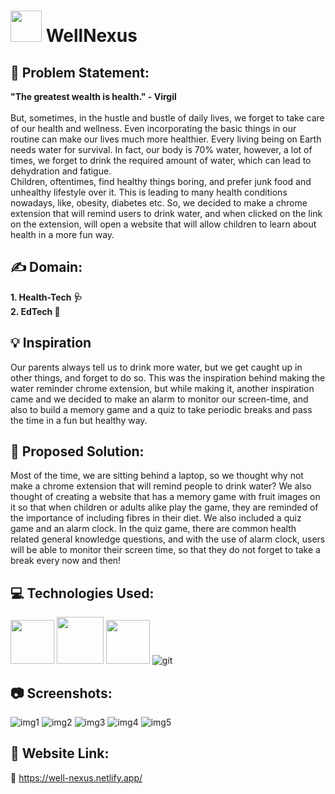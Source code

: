 # <img src ="https://user-images.githubusercontent.com/113718177/221416378-c4995528-fe91-443c-9385-421130978ace.png" width = 50> WellNexus 


## 	:memo: Problem Statement:
**"The greatest wealth is health." - Virgil**<br/><br/>
But, sometimes, in the hustle and bustle of daily lives, we forget to take care of our health and wellness. Even incorporating the basic things in our routine can make our lives much more healthier. Every living being on Earth needs water for survival. In fact, our body is 70% water, however, a lot of times, we forget to drink the required amount of water, which can lead to dehydration and fatigue.<br/>
Children, oftentimes, find healthy things boring, and prefer junk food and unhealthy lifestyle over it. This is leading to many health conditions nowadays, like, obesity, diabetes etc. So, we decided to make a chrome extension that will remind users to drink water, and when clicked on the link on the extension, will open a website that will allow children to learn about health in a more fun way.

## :writing_hand: Domain:
**1. Health-Tech 	:stethoscope:
<br />
2. EdTech :school:**

## :bulb: Inspiration
Our parents always tell us to drink more water, but we get caught up in other things, and forget to do so. This was the inspiration behind making the water reminder chrome extension, but while making it, another inspiration came and we decided to make an alarm to monitor our screen-time, and also to build a memory game and a quiz to take periodic breaks and pass the time in a fun but healthy way.

## :seedling: Proposed Solution:
Most of the time, we are sitting behind a laptop, so we thought why not make a chrome extension that will remind people to drink water? We also thought of creating a website that has a memory game with fruit images on it so that when children or adults alike play the game, they are reminded of the importance of including fibres in their diet. We also included a quiz game and an alarm clock. In the quiz game, there are common health related general knowledge questions, and with the use of alarm clock, users will be able to monitor their screen time, so that they do not forget to take a break every now and then!

## :computer: Technologies Used:
<img src ="https://user-images.githubusercontent.com/82845528/221410588-0a10f09c-ad47-45b8-a20d-bb44ffda330f.png" width = 70>   <img src ="https://user-images.githubusercontent.com/82845528/221410593-62b99a6d-024b-4a63-9244-c272cb7c4540.png" width = 75>   <img src ="https://user-images.githubusercontent.com/82845528/221410596-9cf4e3f7-a6ca-45e4-81d3-95c668721d79.png" width = 70>   ![git](https://user-images.githubusercontent.com/113718177/221410549-1337aad8-9980-474b-8853-77b006a654a5.svg)

## :camera: Screenshots:
![img1](https://user-images.githubusercontent.com/113718177/221417606-b9305e32-0642-44d8-bbe6-ba8062bea9c0.png)
![img2](https://user-images.githubusercontent.com/113718177/221417610-88fb6cf8-eecc-42a2-a552-91b3a9f08040.png)
![img3](https://user-images.githubusercontent.com/113718177/221417615-4f3c67bb-77a1-403d-95fe-18e0a925921e.png)
![img4](https://user-images.githubusercontent.com/113718177/221417640-e8edd325-8548-494a-828f-cfab74736ce7.png)
![img5](https://user-images.githubusercontent.com/113718177/221417643-4121e2ff-7e24-4605-a60c-567dcc609aa3.png)


## :link: Website Link:
:paperclip: https://well-nexus.netlify.app/
